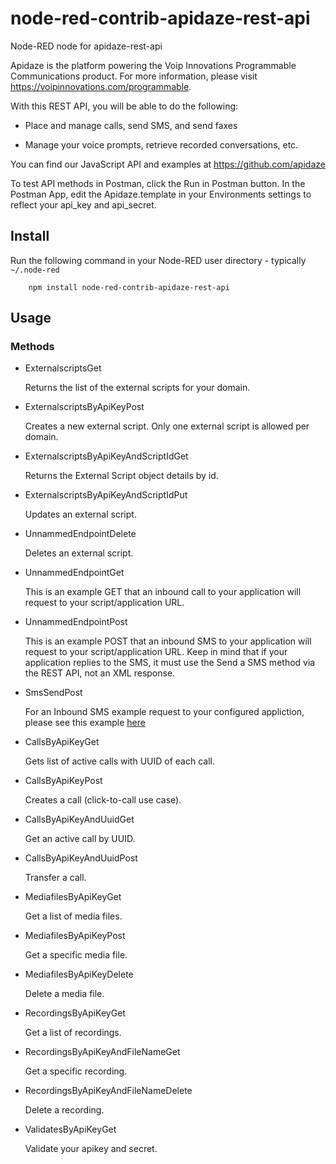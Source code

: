 node-red-contrib-apidaze-rest-api
=====================

Node-RED node for apidaze-rest-api

Apidaze is the platform powering the Voip Innovations Programmable Communications product.  For more information, please visit https://voipinnovations.com/programmable.

With this REST API, you will be able to do the following:

- Place and manage calls, send SMS, and send faxes

- Manage your voice prompts, retrieve recorded conversations, etc.

You can find our JavaScript API and examples at https://github.com/apidaze

To test API methods in Postman, click the Run in Postman button.  In the Postman App, edit the Apidaze.template in your Environments settings to reflect your api_key and api_secret.

Install
-------

Run the following command in your Node-RED user directory - typically `~/.node-red`

        npm install node-red-contrib-apidaze-rest-api

Usage
-----

### Methods

- ExternalscriptsGet

    Returns the list of the external scripts for your domain.

- ExternalscriptsByApiKeyPost

    Creates a new external script.
Only one external script is allowed per domain.

- ExternalscriptsByApiKeyAndScriptIdGet

    Returns the External Script object details by id.

- ExternalscriptsByApiKeyAndScriptIdPut

    Updates an external script.

- UnnammedEndpointDelete

    Deletes an external script.

- UnnammedEndpointGet

    This is an example GET that an inbound call to your application will request to your script/application URL.

- UnnammedEndpointPost

    This is an example POST that an inbound SMS to your application will request to your script/application URL.  Keep in mind that if your application replies to the SMS, it must use the Send a SMS method via the REST API, not an XML response.

- SmsSendPost

    For an Inbound SMS example request to your configured appliction, please see this example [here](#430697e4-bfa8-ba71-926b-c7c806a1245d)

- CallsByApiKeyGet

    Gets list of active calls with UUID of each call.

- CallsByApiKeyPost

    Creates a call (click-to-call use case).

- CallsByApiKeyAndUuidGet

    Get an active call by UUID.

- CallsByApiKeyAndUuidPost

    Transfer a call.

- MediafilesByApiKeyGet

    Get a list of media files.

- MediafilesByApiKeyPost

    Get a specific media file.

- MediafilesByApiKeyDelete

    Delete a media file.

- RecordingsByApiKeyGet

    Get a list of recordings.

- RecordingsByApiKeyAndFileNameGet

    Get a specific recording.

- RecordingsByApiKeyAndFileNameDelete

    Delete a recording.

- ValidatesByApiKeyGet

    Validate your apikey and secret.
